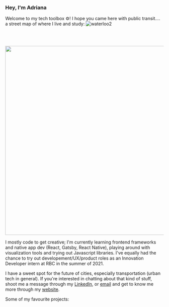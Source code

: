 ### Hey, I'm Adriana
Welcome to my tech toolbox ⚙️! I hope you came here with public transit.... a street map of where I live and study:
![waterloo2](https://user-images.githubusercontent.com/62163307/127757145-8a448d74-6e20-4403-93d8-8aa483f4cf0a.png)

<br><br>
<p align="center"><img align="centre" width="600" src="waterloo.png"></img></p>

I mostly code to get creative; I'm currently learning frontend frameworks and native app dev (React, Gatsby, React Native), playing around with visualization tools and trying out Javascript libraries. I've equally had the chance to try out developement/UX/product roles as an Innovation Developer intern at RBC in the summer of 2021. 

I have a sweet spot for the future of cities, especially transportation (urban tech in general). If you're interested in chatting about that kind of stuff, shoot me a message through my [LinkedIn](https://www.linkedin.com/in/adriana-ceric/), or [email](adriana.ceric@gmail.com) and get to know me more through my [website](https://adrianaceric.github.io/).

Some of my favourite projects:
